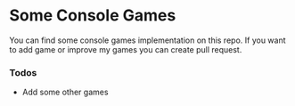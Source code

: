 # Some Console Games

You can find some console games implementation on this repo. If you want to add game or improve my games you can create pull request.

### Todos
 - Add some other games